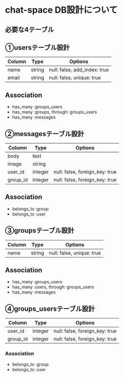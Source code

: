 # chat-space DB設計について
## 必要な4テーブル

## ①usersテーブル設計
|Column|Type|Options|
|------|----|-------|
|name|string|null: false, add_index: true
|email|string|null: false, unique: true
## Association
- has_many :groups_users
- has_many :groups, through: groups_users
- has_many :messages

## ②messagesテーブル設計
|Column|Type|Options|
|------|----|-------|
|body|text|
|image|string|
|user_id|integer|null: false, foreign_key: true
|group_id|integer|null: false, foreign_key: true
## Association
- belongs_to :group
- belongs_to :user

## ③groupsテーブル設計
|Column|Type|Options|
|------|----|-------|
|name|string|null: false, unique: true
## Association
- has_many :groups_users
- has_many :users, through: groups_users
- has_many :messages

## ④groups_usersテーブル設計
|Column|Type|Options|
|------|----|-------|
|user_id|integer|null: false, foreign_key: true|
|group_id|integer|null: false, foreign_key: true|

### Association
- belongs_to :group
- belongs_to :user